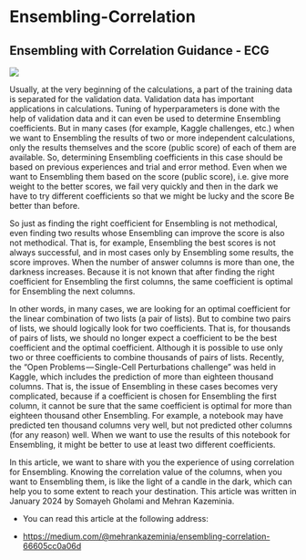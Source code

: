 # Ensembling-Correlation
## Ensembling with Correlation Guidance - ECG

<img src="https://cdn-images-1.medium.com/max/1000/1*-IcaYVgZf-0uErY9Lkt9NA.png">

Usually, at the very beginning of the calculations, a part of the training data is separated for the validation data. Validation data has important applications in calculations. Tuning of hyperparameters is done with the help of validation data and it can even be used to determine Ensembling coefficients. But in many cases (for example, Kaggle challenges, etc.) when we want to Ensembling the results of two or more independent calculations, only the results themselves and the score (public score) of each of them are available. So, determining Ensembling coefficients in this case should be based on previous experiences and trial and error method. Even when we want to Ensembling them based on the score (public score), i.e. give more weight to the better scores, we fail very quickly and then in the dark we have to try different coefficients so that we might be lucky and the score Be better than before.

So just as finding the right coefficient for Ensembling is not methodical, even finding two results whose Ensembling can improve the score is also not methodical. That is, for example, Ensembling the best scores is not always successful, and in most cases only by Ensembling some results, the score improves. When the number of answer columns is more than one, the darkness increases. Because it is not known that after finding the right coefficient for Ensembling the first columns, the same coefficient is optimal for Ensembling the next columns.

In other words, in many cases, we are looking for an optimal coefficient for the linear combination of two lists (a pair of lists). But to combine two pairs of lists, we should logically look for two coefficients. That is, for thousands of pairs of lists, we should no longer expect a coefficient to be the best coefficient and the optimal coefficient. Although it is possible to use only two or three coefficients to combine thousands of pairs of lists. Recently, the “Open Problems — Single-Cell Perturbations challenge” was held in Kaggle, which includes the prediction of more than eighteen thousand columns. That is, the issue of Ensembling in these cases becomes very complicated, because if a coefficient is chosen for Ensembling the first column, it cannot be sure that the same coefficient is optimal for more than eighteen thousand other Ensembling. For example, a notebook may have predicted ten thousand columns very well, but not predicted other columns (for any reason) well. When we want to use the results of this notebook for Ensembling, it might be better to use at least two different coefficients.

In this article, we want to share with you the experience of using correlation for Ensembling. Knowing the correlation value of the columns, when you want to Ensembling them, is like the light of a candle in the dark, which can help you to some extent to reach your destination. This article was written in January 2024 by Somayeh Gholami and Mehran Kazeminia.

- You can read this article at the following address:

- https://medium.com/@mehrankazeminia/ensembling-correlation-66605cc0a06d



